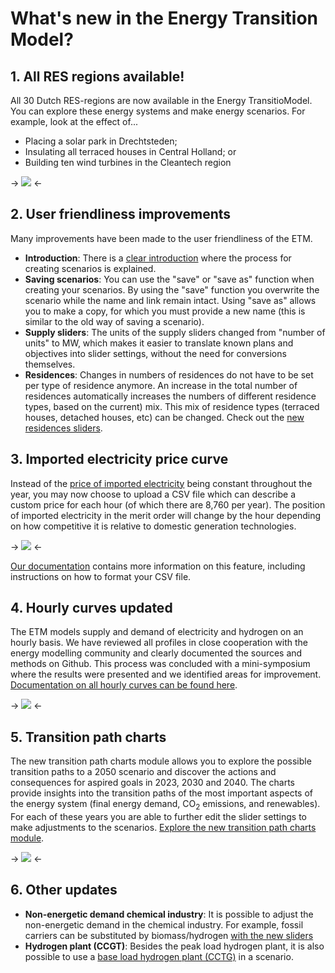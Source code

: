 # What's new in the Energy Transition Model?

## 1. All RES regions available!

All 30 Dutch RES-regions are now available in the Energy TransitioModel. You can
explore these energy systems and make energy scenarios. For example, look at the
effect of...

* Placing a solar park in Drechtsteden;
* Insulating all terraced houses in Central Holland; or
* Building ten wind turbines in the Cleantech region

-> ![](assets/pages/whats_new/resregions_en.png) <-

## 2. User friendliness improvements

Many improvements have been made to the user friendliness of the ETM.

* **Introduction**: There is a [clear introduction][Workflow slide] where the
  process for creating scenarios is explained.
* **Saving scenarios**: You can use the "save" or "save as" function when
  creating your scenarios. By using the "save" function you overwrite the
  scenario while the name and link remain intact. Using "save as" allows you to
  make a copy, for which you must provide a new name (this is similar to the old
  way of saving a scenario).
* **Supply sliders**: The units of the supply sliders changed from "number of
  units" to MW, which makes it easier to translate known plans and objectives
  into slider settings, without the need for conversions themselves.
* **Residences**: Changes in numbers of residences do not have to be set per
  type of residence anymore. An increase in the total number of residences
  automatically increases the numbers of different residence types, based on the
  current) mix. This mix of residence types (terraced houses, detached houses,
  etc) can be changed. Check out the
  [new residences sliders][Housing stock slide].

## 3. Imported electricity price curve

Instead of the [price of imported electricity][Imported electricity cost slide]
being constant throughout the year, you may now choose to upload a CSV file
which can describe a custom price for each hour (of which there are 8,760 per
year). The position of imported electricity in the merit order will change by
the hour depending on how competitive it is relative to domestic generation
technologies.

-> ![](/assets/pages/whats_new/imported_electricity_price_en.png) <-

[Our documentation][Curve docs] contains more information on this feature,
including instructions on how to format your CSV file.

## 4. Hourly curves updated

The ETM models supply and demand of electricity and hydrogen on an hourly basis.
We have reviewed all profiles in close cooperation with the energy modelling
community and clearly documented the sources and methods on Github. This process
was concluded with a mini-symposium where the results were presented and we
identified areas for improvement.
[Documentation on all hourly curves can be found here][Curve docs].

-> ![](/assets/pages/whats_new/hourlyprofiles_en.png) <-

## 5. Transition path charts

The new transition path charts module allows you to explore the possible transition
paths to a 2050 scenario and discover the actions and consequences for aspired
goals in 2023, 2030 and 2040. The charts provide insights into the transition
paths of the most important aspects of the energy system (final energy demand,
CO<sub>2</sub> emissions, and renewables). For each of these years you are able
to further edit the slider settings to make adjustments to the scenarios.
[Explore the new transition path charts module][Multi year charts].

-> ![](/assets/pages/whats_new/myc_en.png) <-

## 6. Other updates

* **Non-energetic demand chemical industry**: It is possible to adjust the
  non-energetic demand in the chemical industry. For example, fossil carriers
  can be substituted by biomass/hydrogen [with the new sliders][Chemicals slide]
* **Hydrogen plant (CCGT)**: Besides the peak load hydrogen plant, it is also
  possible to use a [base load hydrogen plant (CCTG)][Hydrogen plants slide] in
  a scenario.

[Chemicals slide]: /scenario/demand/industry/chemicals
[Curve docs]: https://github.com/quintel/documentation/blob/master/general/curves.md
[Housing stock slide]: /scenario/demand/households/population-housing-stock
[Hydrogen plants slide]: /scenario/supply/electricity_renewable/hydrogen-plants
[Import price docs]: https://github.com/quintel/documentation/blob/master/general/costs_imported_electricity.md#uploaded-price-curves
[Imported electricity cost slide]: /scenario/costs/electricity_import_costs/costs-of-imported-electricity
[Multi year charts]: /multi_year_charts
[Workflow slide]: /scenario/overview/introduction/how-does-the-energy-transition-model-work
